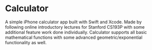 # Calculator
A simple iPhone calculator app built with Swift and Xcode. Made by following online introductory lectures for Stanford CS193P with some additional feature work done individually. Calculator supports all basic mathematical functions with some advanced geometric/exponential functionality as well.

